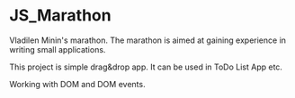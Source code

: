 # JS_Marathon
Vladilen Minin's marathon. The marathon is aimed at gaining experience in writing small applications.

This project is simple drag&drop app. It can be used in ToDo List App etc.

Working with DOM and DOM events.
